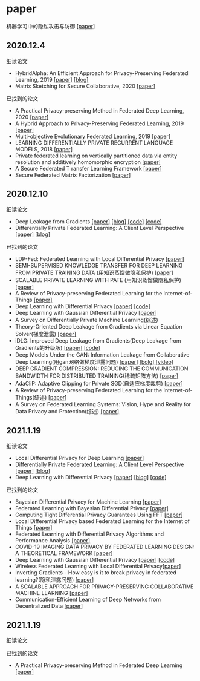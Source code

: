 # paper<br>

机器学习中的隐私攻击与防御 [[paper]](http://jos.org.cn/jos/ch/reader/create_pdf.aspx?file_no=5904&flag=1&journal_id=jos&year_id=2020)<br>

## 2020.12.4<br>
细读论文<br>
* HybridAlpha: An Efficient Approach for Privacy-Preserving Federated Learning, 2019 [[paper]](https://arxiv.org/pdf/1912.05897.pdf) [[blog]](https://blog.csdn.net/qq_39715243/article/details/113447711)<br>
* Matrix Sketching for Secure Collaborative, 2020 [[paper]](https://arxiv.org/pdf/1909.11201v3.pdf)<br>

已找到的论文<br>
* A Practical Privacy-preserving Method in Federated Deep Learning, 2020 [[paper]](https://arxiv.org/pdf/2002.09843v3.pdf)<br>
* A Hybrid Approach to Privacy-Preserving Federated Learning, 2019 [[paper]](https://arxiv.org/pdf/1812.03224v2.pdf)<br>
* Multi-objective Evolutionary Federated Learning, 2019 [[paper]](https://arxiv.org/pdf/1812.07478v2.pdf)<br>
* LEARNING DIFFERENTIALLY PRIVATE RECURRENT LANGUAGE MODELS, 2018 [[paper]](https://arxiv.org/pdf/1710.06963v3.pdf)<br>
* Private federated learning on vertically partitioned data via entity resolution and additively homomorphic encryption [[paper]](https://arxiv.org/pdf/1711.10677v1.pdf)<br>
* A Secure Federated T ransfer Learning Framework [[paper]](https://arxiv.org/pdf/1812.03337v2.pdf)<br>
* Secure Federated Matrix Factorization [[paper]](https://arxiv.org/pdf/1906.05108v1.pdf)<br>

## 2020.12.10<br>
细读论文<br>
* Deep Leakage from Gradients [[paper]](https://arxiv.org/pdf/1906.08935v2.pdf) [[blog]](https://blog.csdn.net/qq_39715243/article/details/111396724) [[code]](https://github.com/niklausliu/deep-leakage-from-gradients) [[code]](https://gist.github.com/Lyken17/91b81526a8245a028d4f85ccc9191884)<br>
* Differentially Private Federated Learning: A Client Level Perspective [[paper]](https://arxiv.org/pdf/1712.07557v2.pdf) [[blog]](https://blog.csdn.net/qq_39715243/article/details/113138060)<br>

已找到的论文<br>
* LDP-Fed: Federated Learning with Local Differential Privacy [[paper]](https://arxiv.org/pdf/2006.03637v1.pdf)<br>
* SEMI-SUPERVISED KNOWLEDGE TRANSFER FOR DEEP LEARNING FROM PRIVATE TRAINING DATA (用知识蒸馏做隐私保护) [[paper]](https://arxiv.org/pdf/1610.05755v4.pdf)<br>
* SCALABLE PRIVATE LEARNING WITH PATE (用知识蒸馏做隐私保护) [[paper]](https://arxiv.org/pdf/1802.08908v1.pdf)<br>
* A Review of Privacy-preserving Federated Learning for the Internet-of-Things [[paper]](https://arxiv.org/pdf/2004.11794v2.pdf)<br>
* Deep Learning with Differential Privacy [[paper]](https://arxiv.org/pdf/1607.00133v2.pdf) [[code]](https://github.com/mayank5695/Differential-Privacy)<br>
* Deep Learning with Gaussian Differential Privacy [[paper]](https://arxiv.org/pdf/1911.11607v3.pdf)<br>
* A Survey on Differentially Private Machine Learning(综述)<br>
* Theory-Oriented Deep Leakage from Gradients via Linear Equation Solver(梯度泄露) [[paper]](https://arxiv.org/pdf/2010.13356v1.pdf)<br>
* iDLG: Improved Deep Leakage from Gradients(Deep Leakage from Gradients的升级版) [[paper]](https://arxiv.org/pdf/2001.02610v1.pdf) [[code]](https://github.com/PatrickZH/Improved-Deep-Leakage-from-Gradients)<br>
* Deep Models Under the GAN: Information Leakage from Collaborative Deep Learning(用gan网络做梯度泄露问题) [[paper]](https://arxiv.org/pdf/1702.07464v3.pdf) [[bolg]](https://www.cnblogs.com/lucifer1997/p/11280430.html) [[video]](https://www.bilibili.com/video/av754203808/)<br>
* DEEP GRADIENT COMPRESSION: REDUCING THE COMMUNICATION BANDWIDTH FOR DISTRIBUTED TRAINING(稀疏矩阵方法) [[paper]](https://arxiv.org/pdf/1712.01887v3.pdf)<br>
* AdaCliP: Adaptive Clipping for Private SGD(自适应梯度裁剪) [[paper]](https://arxiv.org/pdf/1908.07643v2.pdf)<br>
* A Review of Privacy-preserving Federated Learning for the Internet-of-Things(综述) [[paper]](https://arxiv.org/pdf/2004.11794v2.pdf)<br>
* A Survey on Federated Learning Systems: Vision, Hype and Reality for Data Privacy and Protection(综述) [[paper]](https://arxiv.org/pdf/1907.09693v4.pdf)<br>

## 2021.1.19<br>
细读论文<br>
* Local Differential Privacy for Deep Learning [[paper]](https://arxiv.org/pdf/1908.02997v3.pdf)<br>
* Differentially Private Federated Learning: A Client Level Perspective [[paper]](https://arxiv.org/pdf/1712.07557v2.pdf) [[blog]](https://blog.csdn.net/qq_39715243/article/details/113138060)<br>
* Deep Learning with Differential Privacy [[paper]](https://arxiv.org/pdf/1607.00133v2.pdf) [[blog]](https://blog.csdn.net/qq_39715243/article/details/113137913) [[code]](https://github.com/lingyunhao/Deep-Learning-with-Differential-Privacy)<br>

已找到的论文<br>
* Bayesian Differential Privacy for Machine Learning [[paper]](https://arxiv.org/pdf/1901.09697v5.pdf)<br>
* Federated Learning with Bayesian Differential Privacy [[paper]](https://arxiv.org/pdf/1911.10071v1.pdf)<br>
* Computing Tight Differential Privacy Guarantees Using FFT [[paper]](https://arxiv.org/pdf/1906.03049v2.pdf)<br>
* Local Differential Privacy based Federated Learning for the Internet of Things [[paper]](https://arxiv.org/pdf/2004.08856v2.pdf)<br>
* Federated Learning with Differential Privacy Algorithms and Performance Analysis [[paper]](https://arxiv.org/pdf/1911.00222v2.pdf)<br>
* COVID-19 IMAGING DATA PRIVACY BY FEDERATED LEARNING DESIGN: A THEORETICAL FRAMEWORK [[paper]](https://arxiv.org/pdf/2010.06177v1.pdf)<br>
* Deep Learning with Gaussian Differential Privacy [[paper]](https://arxiv.org/pdf/1911.11607v3.pdf) [[code]](https://github.com/woodyx218/Deep-Learning-with-GDP-Pytorch)<br>
* Wireless Federated Learning with Local Differential Privacy[[paper]](https://arxiv.org/pdf/2002.05151v1.pdf)<br>
* Inverting Gradients - How easy is it to break privacy in federated learning?(隐私泄露问题) [[paper]](https://arxiv.org/pdf/2003.14053v2.pdf)<br>
* A SCALABLE APPROACH FOR PRIVACY-PRESERVING COLLABORATIVE MACHINE LEARNING [[paper]](https://arxiv.org/pdf/2011.01963v1.pdf)<br>
* Communication-Efficient Learning of Deep Networks from Decentralized Data [[paper]](https://arxiv.org/pdf/1602.05629v3.pdf)<br>

## 2021.1.19<br>
细读论文<br>

已找到的论文<br>
* A Practical Privacy-preserving Method in Federated Deep Learning [[paper]](https://arxiv.org/pdf/2002.09843v3.pdf)<br>


